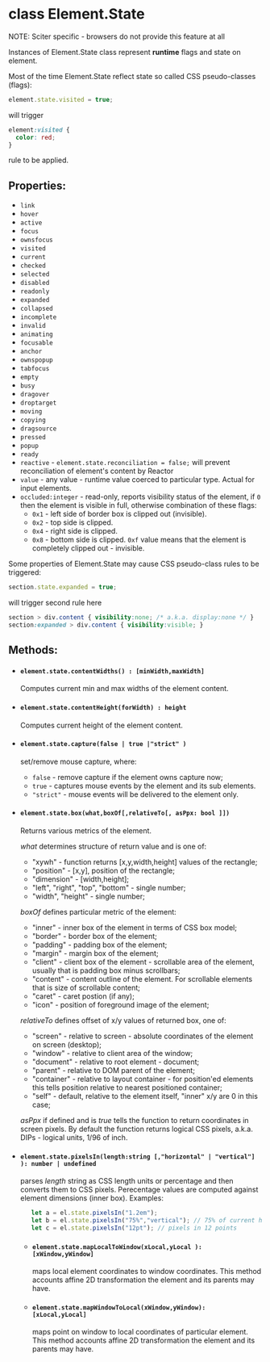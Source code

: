 # class Element.State

NOTE: Sciter specific - browsers do not provide this feature at all

Instances of Element.State class represent **runtime** flags and state on element. 

Most of the time Element.State reflect state so called CSS pseudo-classes (flags): 

```JavaScript
element.state.visited = true;
```

will trigger 

```CSS 
element:visited {
  color: red;
}
```

rule to be applied.

## Properties:  

* `link`
* `hover`
* `active`
* `focus`
* `ownsfocus`
* `visited`
* `current`
* `checked`
* `selected`
* `disabled`
* `readonly`
* `expanded`
* `collapsed`
* `incomplete`
* `invalid`
* `animating`
* `focusable`
* `anchor`
* `ownspopup`
* `tabfocus`
* `empty`
* `busy`
* `dragover`
* `droptarget`
* `moving`
* `copying`
* `dragsource`
* `pressed`
* `popup`
* `ready`
* `reactive` - `element.state.reconciliation = false;` will prevent reconciliation of element's content by Reactor
* `value` - any value - runtime value coerced to particular type. Actual for input elements.
* `occluded:integer` - read-only, reports visibility status of the element, if `0` then the element is visible in full, otherwise combination of these flags:
  * `0x1` - left side of border box is clipped out (invisible).
  * `0x2` - top side is clipped.
  * `0x4` - right side is clipped.
  * `0x8` - bottom side is clipped.
  `0xf` value means that the element is completely clipped out - invisible.

Some properties of Element.State may cause CSS pseudo-class rules to be triggered:

```JavaScript
section.state.expanded = true;
```

will trigger second rule here

```CSS
section > div.content { visibility:none; /* a.k.a. display:none */ }
section:expanded > div.content { visibility:visible; }
```

## Methods:

* #### `element.state.contentWidths() : [minWidth,maxWidth]`
  
  Computes current min and max widths of the element content.

* #### `element.state.contentHeight(forWidth) : height`

  Computes current height of the element content.

* #### `element.state.capture(false | true |"strict" )` 
  
  set/remove mouse capture, where:
  * `false` - remove capture if the element owns capture now;
  * `true` - captures mouse events by the element and its sub elements. 
  * `"strict"` - mouse events will be delivered to the element only.

* #### `element.state.box(what,boxOf[,relativeTo[, asPpx: bool ]])`

  Returns various metrics of the element. 

  _what_ determines structure of return value and is one of:

  * "xywh" - function returns [x,y,width,height] values of the rectangle; 
  * "position" - [x,y], position of the rectangle;
  * "dimension" - [width,height];
  * "left", "right", "top", "bottom" - single number;
  * "width", "height" - single number;

  _boxOf_ defines particular metric of the element:

  * "inner" - inner box of the element in terms of CSS box model;
  * "border" - border box of the element;
  * "padding" - padding box of the element;
  * "margin" - margin box of the element;
  * "client" - client box of the element - scrollable area of the element, usually that is padding box minus scrollbars;
  * "content" - content outline of the element. For scrollable elements that is size of scrollable content;
  * "caret" - caret postion (if any);
  * "icon" - position of foreground image of the element;

  _relativeTo_ defines offset of x/y values of returned box, one of:

  * "screen" - relative to screen - absolute coordinates of the element on screen (desktop);
  * "window" - relative to client area of the window;
  * "document" - relative to root element - document;
  * "parent" - relative to DOM parent of the element;
  * "container" - relative to layout container - for position'ed elements this tells position relative to nearest positioned container;
  * "self" - default, relative to the element itself, "inner" x/y are 0 in this case;

  _asPpx_ if defined and is _true_ tells the function to return coordinates in screen pixels. By default the function returns logical CSS pixels, a.k.a. DIPs - logical units, 1/96 of inch.   

* #### `element.state.pixelsIn(length:string [,"horizontal" | "vertical"] ): number | undefined` 
  
  parses _length_ string as CSS length units or percentage and then converts them to CSS pixels. Perecentage values are computed against element dimensions (inner box). Examples:

  ```JavaScript
     let a = el.state.pixelsIn("1.2em");
     let b = el.state.pixelsIn("75%","vertical"); // 75% of current height
     let c = el.state.pixelsIn("12pt"); // pixels in 12 points
  ```

  * #### `element.state.mapLocalToWindow(xLocal,yLocal ): [xWindow,yWindow]` 
  
    maps local element coordinates to window coordinates. This method accounts affine 2D transformation the element and its parents may have.

  * #### `element.state.mapWindowToLocal(xWindow,yWindow): [xLocal,yLocal]` 
  
    maps point on window to local coordinates of particular element. This method accounts affine 2D transformation the element and its parents may have.

